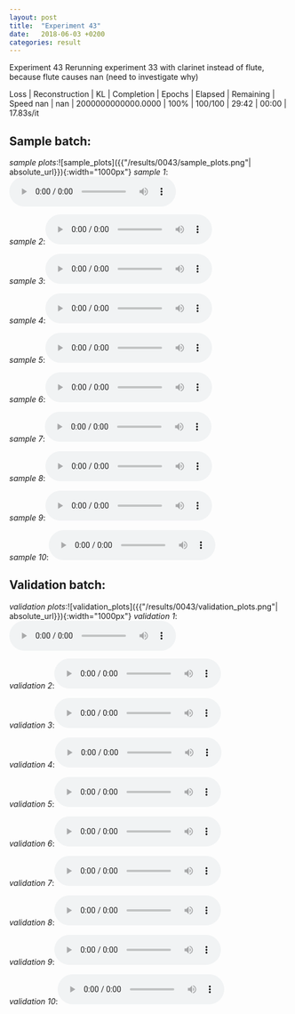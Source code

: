 ```yaml
---
layout: post
title:  "Experiment 43"
date:   2018-06-03 +0200
categories: result
---
```

Experiment 43
Rerunning experiment 33 with clarinet instead of flute, because flute causes nan (need to investigate why)

Loss | Reconstruction | KL | Completion | Epochs | Elapsed | Remaining | Speed
nan | nan | 2000000000000.0000 | 100% | 100/100 | 29:42 | 00:00 | 17.83s/it



## **Sample batch**:
_sample plots_:![sample_plots]({{"/results/0043/sample_plots.png"| absolute_url}}){:width="1000px"}
_sample 1_:<audio src="/ResultsOverview/results/0043/sample_1.wav" controls preload></audio>

_sample 2_:<audio src="/ResultsOverview/results/0043/sample_2.wav" controls preload></audio>

_sample 3_:<audio src="/ResultsOverview/results/0043/sample_3.wav" controls preload></audio>

_sample 4_:<audio src="/ResultsOverview/results/0043/sample_4.wav" controls preload></audio>

_sample 5_:<audio src="/ResultsOverview/results/0043/sample_5.wav" controls preload></audio>

_sample 6_:<audio src="/ResultsOverview/results/0043/sample_6.wav" controls preload></audio>

_sample 7_:<audio src="/ResultsOverview/results/0043/sample_7.wav" controls preload></audio>

_sample 8_:<audio src="/ResultsOverview/results/0043/sample_8.wav" controls preload></audio>

_sample 9_:<audio src="/ResultsOverview/results/0043/sample_9.wav" controls preload></audio>

_sample 10_:<audio src="/ResultsOverview/results/0043/sample_10.wav" controls preload></audio>

## **Validation batch**:
_validation plots_:![validation_plots]({{"/results/0043/validation_plots.png"| absolute_url}}){:width="1000px"}
_validation 1_:<audio src="/ResultsOverview/results/0043/validation_1.wav" controls preload></audio>

_validation 2_:<audio src="/ResultsOverview/results/0043/validation_2.wav" controls preload></audio>

_validation 3_:<audio src="/ResultsOverview/results/0043/validation_3.wav" controls preload></audio>

_validation 4_:<audio src="/ResultsOverview/results/0043/validation_4.wav" controls preload></audio>

_validation 5_:<audio src="/ResultsOverview/results/0043/validation_5.wav" controls preload></audio>

_validation 6_:<audio src="/ResultsOverview/results/0043/validation_6.wav" controls preload></audio>

_validation 7_:<audio src="/ResultsOverview/results/0043/validation_7.wav" controls preload></audio>

_validation 8_:<audio src="/ResultsOverview/results/0043/validation_8.wav" controls preload></audio>

_validation 9_:<audio src="/ResultsOverview/results/0043/validation_9.wav" controls preload></audio>

_validation 10_:<audio src="/ResultsOverview/results/0043/validation_10.wav" controls preload></audio>
